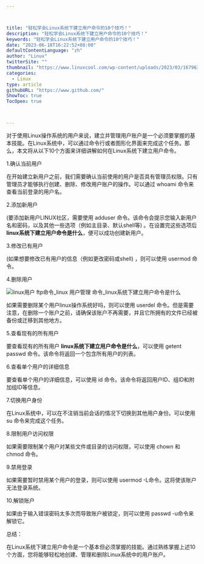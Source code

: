 ```yaml
---



title: "轻松学会Linux系统下建立用户命令的10个技巧！"
description: "轻松学会Linux系统下建立用户命令的10个技巧！"
keywords: "轻松学会Linux系统下建立用户命令的10个技巧！"
date: "2023-06-18T16:22:52+08:00"
defaultContentLanguage: "zh"
author: "Linux"
twitterSite: ""
thumbnail: "https://www.linuxcool.com/wp-content/uploads/2023/03/1679638055146_0.jpg"
categories:
  - Linux
type: article
githubURL: "https://www.github.com/"
ShowToc: true
TocOpen: true



---
```


对于使用Linux操作系统的用户来说，建立并管理用户账户是一个必须要掌握的基本技能。在Linux系统中，可以通过命令行或者图形化界面来完成这个任务。那么，本文将从以下10个方面来详细讲解如何在Linux系统下建立用户命令。

1.确认当前用户

在开始建立新用户之前，我们需要确认当前使用的用户是否具有管理员权限。只有管理员才能够执行创建、删除、修改用户账户的操作。可以通过 whoami 命令来查看当前登录的用户名。

2.添加新用户

(要添加新用户LINUX社区，需要使用 adduser 命令。该命令会提示您输入新用户名和密码，以及其他一些选项（例如主目录、默认shell等) 。在设置完这些选项后 **linux系统下建立用户命令是什么**，便可以成功创建新用户。

3.修改已有用户

(如果想要修改已有用户的信息（例如更改密码或shell) ，则可以使用 usermod 命令。

4.删除用户

![linux用户 ftp命令_linux 用户管理 命令_linux系统下建立用户命令是什么](https://www.linuxcool.com/wp-content/uploads/2023/03/1679638055146_0.jpg)

如果需要删除某个用户linux操作系统好吗，则可以使用 userdel 命令。但是需要注意，在删除一个账户之前，请确保该账户不再需要，并且它所拥有的文件已经被备份或迁移到其他地方。

5.查看现有的所有用户

要查看现有的所有用户 **linux系统下建立用户命令是什么**，可以使用 getent passwd 命令。该命令将返回一个包含所有用户的列表。

6.查看单个用户的详细信息

要查看单个用户的详细信息，可以使用 id 命令。该命令将返回用户ID、组ID和附加组ID等信息。

7.切换用户身份

在Linux系统中，可以在不注销当前会话的情况下切换到其他用户身份。可以使用 su 命令来完成这个任务。

8.限制用户访问权限

如果需要限制某个用户对某些文件或目录的访问权限，可以使用 chown 和 chmod 命令。

9.禁用登录

如果需要暂时禁用某个用户的登录，则可以使用 usermod -L命令。这将使该账户无法登录系统。

10.解锁账户

如果由于输入错误密码太多次而导致账户被锁定，则可以使用 passwd -u命令来解锁它。

总结：

在Linux系统下建立用户命令是一个基本但必须掌握的技能。通过熟练掌握上述10个方面，您将能够轻松地创建、管理和删除Linux系统中的用户账户。
